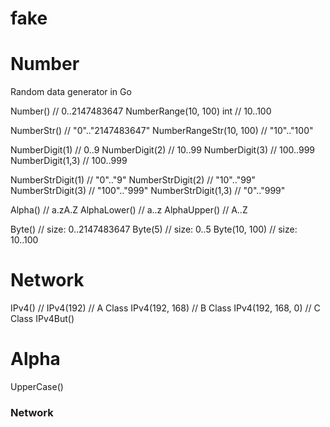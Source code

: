 # fake

# Number

Random data generator in Go

Number() // 0..2147483647
NumberRange(10, 100) int // 10..100

NumberStr() // "0".."2147483647"
NumberRangeStr(10, 100) // "10".."100"


NumberDigit(1) //  0..9
NumberDigit(2) // 10..99
NumberDigit(3) // 100..999
NumberDigit(1,3) // 100..999

NumberStrDigit(1) //  "0".."9"
NumberStrDigit(2) // "10".."99"
NumberStrDigit(3) // "100".."999"
NumberStrDigit(1,3) // "0".."999"

Alpha() // a.zA.Z
AlphaLower() // a..z 
AlphaUpper() // A..Z

Byte() // size: 0..2147483647
Byte(5) // size: 0..5
Byte(10, 100) // size: 10..100


# Network

IPv4() //
IPv4(192) // A Class
IPv4(192, 168) // B Class
IPv4(192, 168, 0) // C Class
IPv4But()

# Alpha

UpperCase()



### Network
